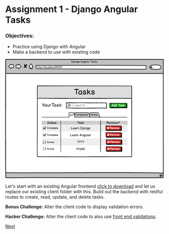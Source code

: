 # Assignment 1 - Django Angular Tasks

### Objectives:
* Practice using Django with Angular
* Make a backend to use with existing code

<img src="https://raw.githubusercontent.com/wgoode3/djangular/master/assets/assignment1.png" alt="wireframe">

Let's start with an existing Angular frontend [click to download](https://github.com/wgoode3/djangular/raw/master/assets/client.zip) and let us replace our existing client folder with this. Build out the backend with restful routes to create, read, update, and delete tasks. 

<strong>Bonus Challenge:</strong> Alter the client code to display validation errors.

<strong>Hacker Challenge:</strong> Alter the client code to also use [front end validations](https://angular.io/guide/form-validation).

[Next](https://github.com/wgoode3/djangular/blob/master/page6.md)